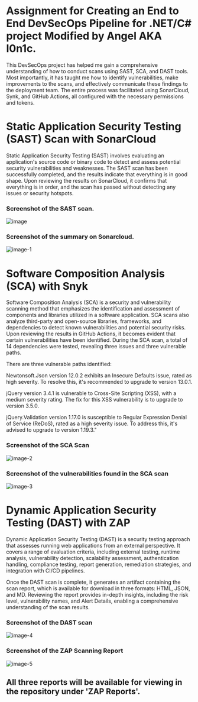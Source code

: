 # Assignment for Creating an End to End DevSecOps Pipeline for .NET/C# project Modified by Angel AKA I0n1c.

This DevSecOps project has helped me gain a comprehensive understanding of how to conduct scans using SAST, SCA, and DAST tools. Most importantly, it has taught me how to identify vulnerabilities, make improvements to the scans, and effectively communicate these findings to the deployment team. The entire process was facilitated using SonarCloud, Synk, and GitHub Actions, all configured with the necessary permissions and tokens. 

# Static Application Security Testing (SAST) Scan with SonarCloud
Static Application Security Testing (SAST) involves evaluating an application's source code or binary code to detect and assess potential security vulnerabilities and weaknesses. The SAST scan has been successfully completed, and the results indicate that everything is in good shape. Upon reviewing the results on SonarCloud, it confirms that everything is in order, and the scan has passed without detecting any issues or security hotspots.

### Screenshot of the SAST scan.

![image](https://github.com/cyberAngel9/DevSecOps-end-to-end-C-Project/assets/82012925/8967fe99-c99d-436f-8b9e-9b66a9e2a935)

### Screenshot of the summary on Sonarcloud.

![image-1](https://github.com/cyberAngel9/DevSecOps-end-to-end-C-Project/assets/82012925/43c27f0d-30c4-4083-ac13-070c4305f492)

# Software Composition Analysis (SCA) with Snyk
Software Composition Analysis (SCA) is a security and vulnerability scanning method that emphasizes the identification and assessment of components and libraries utilized in a software application. SCA scans also analyze third-party and open-source libraries, frameworks, and dependencies to detect known vulnerabilities and potential security risks. Upon reviewing the results in GitHub Actions, it becomes evident that certain vulnerabilities have been identified. During the SCA scan, a total of 14 dependencies were tested, revealing three issues and three vulnerable paths.

There are three vulnerable paths identified:

Newtonsoft.Json version 12.0.2 exhibits an Insecure Defaults issue, rated as high severity. To resolve this, it's recommended to upgrade to version 13.0.1.

jQuery version 3.4.1 is vulnerable to Cross-Site Scripting (XSS), with a medium severity rating. The fix for this XSS vulnerability is to upgrade to version 3.5.0.

jQuery.Validation version 1.17.0 is susceptible to Regular Expression Denial of Service (ReDoS), rated as a high severity issue. To address this, it's advised to upgrade to version 1.19.3."

### Screenshot of the SCA Scan

![image-2](https://github.com/cyberAngel9/DevSecOps-end-to-end-C-Project/assets/82012925/56f85e6d-8d58-41d2-bc0d-6082f6d91e99)

### Screenshot of the vulnerabilities found in the SCA scan

![image-3](https://github.com/cyberAngel9/DevSecOps-end-to-end-C-Project/assets/82012925/169df909-feb0-492e-a94f-a6dcb4c89bb5)

# Dynamic Application Security Testing (DAST) with ZAP
Dynamic Application Security Testing (DAST) is a security testing approach that assesses running web applications from an external perspective. It covers a range of evaluation criteria, including external testing, runtime analysis, vulnerability detection, scalability assessment, authentication handling, compliance testing, report generation, remediation strategies, and integration with CI/CD pipelines.

Once the DAST scan is complete, it generates an artifact containing the scan report, which is available for download in three formats: HTML, JSON, and MD. Reviewing the report provides in-depth insights, including the risk level, vulnerability names, and Alert Details, enabling a comprehensive understanding of the scan results.

### Screenshot of the DAST scan

![image-4](https://github.com/cyberAngel9/DevSecOps-end-to-end-C-Project/assets/82012925/cf4aea4b-3143-46c1-994b-fc2e148cec2c)

### Screenshot of the ZAP Scanning Report

![image-5](https://github.com/cyberAngel9/DevSecOps-end-to-end-C-Project/assets/82012925/46dcd563-14c9-4b08-9762-e4b1324e428a)

## All three reports will be available for viewing in the repository under 'ZAP Reports'.

